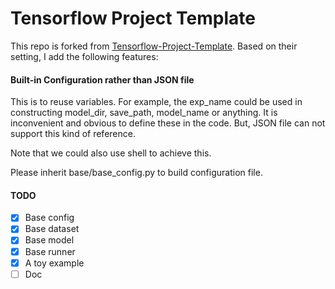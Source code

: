 # Tensorflow Project Template
This repo is forked from [Tensorflow-Project-Template](https://github.com/MrGemy95/Tensorflow-Project-Template).
Based on their setting, I add the following features:

#### Built-in Configuration rather than JSON file
This is to reuse variables. For example, the exp_name could be used in 
constructing model_dir, save_path, model_name or anything. It is inconvenient and obvious to define 
these in the code. But, JSON file can not support this kind of reference. 

Note that we could also use shell to achieve this.

Please inherit base/base_config.py to build configuration file.

#### TODO
-[x] Base config
-[x] Base dataset
-[x] Base model
-[x] Base runner
-[x] A toy example 
-[ ] Doc